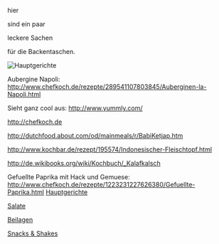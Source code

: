 hier

sind ein paar 

leckere Sachen 

für die Backentaschen.


![Hauptgerichte](http://www.lecker.de/media/redaktionell/leckerde/rezeptsammlungen/hauptgerichte_2/hbv_1293/chianti-gulasch.jpg)

Aubergine Napoli: http://www.chefkoch.de/rezepte/289541107803845/Auberginen-la-Napoli.html

Sieht ganz cool aus: http://www.yummly.com/

http://chefkoch.de

http://dutchfood.about.com/od/mainmeals/r/BabiKetjap.htm

http://www.kochbar.de/rezept/195574/Indonesischer-Fleischtopf.html

http://de.wikibooks.org/wiki/Kochbuch/_Kalafkalsch

Gefuellte Paprika mit Hack und Gemuese: http://www.chefkoch.de/rezepte/1223231227626380/Gefuellte-Paprika.html
[Hauptgerichte](pages/hauptgerichte/)

[Salate](pages/salate/)

[Beilagen](pages/beilagen/)

[Snacks & Shakes ](pages/snacks_und_shakes/)